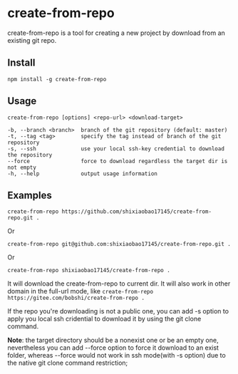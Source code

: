 # create-from-repo

create-from-repo is a tool for creating a new project by download from an existing git repo.


## Install

	npm install -g create-from-repo

## Usage

	create-from-repo [options] <repo-url> <download-target>

    -b, --branch <branch>  branch of the git repository (default: master)
    -t, --tag <tag>        specify the tag instead of branch of the git repository
    -s, --ssh              use your local ssh-key credential to download the repository
    --force                force to download regardless the target dir is not empty
    -h, --help             output usage information

## Examples

	create-from-repo https://github.com/shixiaobao17145/create-from-repo.git .

Or

	create-from-repo git@github.com:shixiaobao17145/create-from-repo.git .

Or 

	create-from-repo shixiaobao17145/create-from-repo .

It will download the create-from-repo to current dir. It will also work in other domain in the full-url mode, like `create-from-repo https://gitee.com/bobshi/create-from-repo .`

If the repo you're downloading is not a public one, you can add -s option to apply you local ssh cridential to download it by using the git clone command.

**Note**: the target directory should be a nonexist one or be an empty one, nevertheless you can add --force option to force it download to an exist folder, whereas --force would not work in ssh mode(with -s option) due to the native git clone command restriction;



